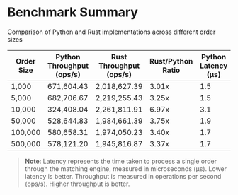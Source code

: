 # Benchmark Summary

Comparison of Python and Rust implementations across different order sizes

| Order Size | Python Throughput (ops/s) | Rust Throughput (ops/s) | Rust/Python Ratio | Python Latency (µs) | Rust Latency (µs) | Latency Improvement |
|------------|---------------------------|-------------------------|------------------|---------------------|-------------------|---------------------|
| 1,000 | 671,604.43 | 2,018,627.39 | 3.01x | 1.5 | 0.5 | 66.7% |
| 5,000 | 682,706.67 | 2,219,255.43 | 3.25x | 1.5 | 0.5 | 69.2% |
| 10,000 | 324,408.04 | 2,261,811.91 | 6.97x | 3.1 | 0.4 | 85.7% |
| 50,000 | 528,644.83 | 1,984,661.39 | 3.75x | 1.9 | 0.5 | 73.4% |
| 100,000 | 580,658.31 | 1,974,050.23 | 3.40x | 1.7 | 0.5 | 70.6% |
| 500,000 | 578,121.20 | 1,945,816.87 | 3.37x | 1.7 | 0.5 | 70.3% |

> **Note**: Latency represents the time taken to process a single order through the matching engine, measured in microseconds (µs). Lower latency is better.
> Throughput is measured in operations per second (ops/s). Higher throughput is better.
